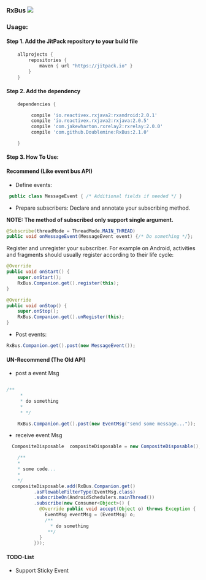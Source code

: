 ### RxBus [![](https://jitpack.io/v/Doublemine/RxBus.svg)](https://jitpack.io/#Doublemine/RxBus)






### Usage:

#### Step 1. Add the JitPack repository to your build file

```gradle
	allprojects {
		repositories {
			maven { url "https://jitpack.io" }
		}
	}
```

#### Step 2. Add the dependency

```gradle
	dependencies {

	     compile 'io.reactivex.rxjava2:rxandroid:2.0.1'
         compile 'io.reactivex.rxjava2:rxjava:2.0.5'
         compile 'com.jakewharton.rxrelay2:rxrelay:2.0.0'
	     compile 'com.github.Doublemine:RxBus:2.1.0'

	}
```

#### Step 3. How To Use:


#### Recommend (Like event bus API)

 - Define events:


 ```java
  public class MessageEvent { /* Additional fields if needed */ }
 ```

 - Prepare subscribers: Declare and annotate your subscribing method.
 
 

**NOTE: The method of subscribed only support single argument.**

 ```java
 @Subscribe(threadMode = ThreadMode.MAIN_THREAD)
 public void onMessageEvent(MessageEvent event) {/* Do something */};
 ```
 
 

Register and unregister your subscriber. For example on Android, activities and fragments should usually register according to their life cycle:



```java
@Override
public void onStart() {
    super.onStart();
    RxBus.Companion.get().register(this);
}

@Override
public void onStop() {
    super.onStop();
    RxBus.Companion.get().unRegister(this);
}
```

 - Post events:

 ```java
 RxBus.Companion.get().post(new MessageEvent());
 ```






#### UN-Recommend (The Old API)

 - post a event Msg

```java

/**
     *
     * do something
     *
     * */

    RxBus.Companion.get().post(new EventMsg("send some message..."));

```


 - receive event Msg

```java
  CompositeDisposable  compositeDisposable = new CompositeDisposable();

    /**
    *
    * some code...
    *
    */
  compositeDisposable.add(RxBus.Companion.get()
          .asFlowableFilterType(EventMsg.class)
          .subscribeOn(AndroidSchedulers.mainThread())
          .subscribe(new Consumer<Object>() {
            @Override public void accept(Object o) throws Exception {
              EventMsg eventMsg = (EventMsg) o;
              /**
                * do something
               **/
            }
          }));
```


#### TODO-List

 -  Support Sticky Event
